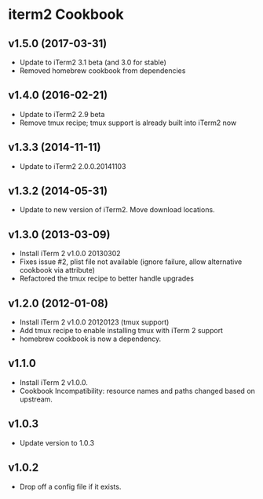 iterm2 Cookbook
===============

v1.5.0 (2017-03-31)
-------------------
- Update to iTerm2 3.1 beta (and 3.0 for stable)
- Removed homebrew cookbook from dependencies

v1.4.0 (2016-02-21)
-------------------
- Update to iTerm2 2.9 beta
- Remove tmux recipe; tmux support is already built into iTerm2 now

v1.3.3 (2014-11-11)
-------------------
- Update to iTerm2 2.0.0.20141103

v1.3.2 (2014-05-31)
-------------------
- Update to new version of iTerm2. Move download locations.

v1.3.0 (2013-03-09)
-------------------
- Install iTerm 2 v1.0.0 20130302
- Fixes issue #2, plist file not available (ignore failure, allow
  alternative cookbook via attribute)
- Refactored the tmux recipe to better handle upgrades

v1.2.0 (2012-01-08)
-------------------
- Install iTerm 2 v1.0.0 20120123 (tmux support)
- Add tmux recipe to enable installing tmux with iTerm 2 support
- homebrew cookbook is now a dependency.

v1.1.0
------
- Install iTerm 2 v1.0.0.
- Cookbook Incompatibility: resource names and paths changed based on upstream.

v1.0.3
------
- Update version to 1.0.3

v1.0.2
------
- Drop off a config file if it exists.
